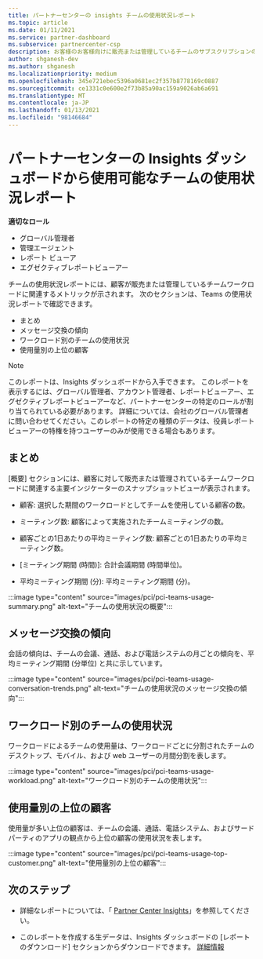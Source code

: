 ```yaml
---
title: パートナーセンターの insights チームの使用状況レポート
ms.topic: article
ms.date: 01/11/2021
ms.service: partner-dashboard
ms.subservice: partnercenter-csp
description: お客様のお客様向けに販売または管理しているチームのサブスクリプションの使用状況について、どのようなことができるかをご確認ください。
author: shganesh-dev
ms.author: shganesh
ms.localizationpriority: medium
ms.openlocfilehash: 345e721ebec5396a0681ec2f357b8778169c0887
ms.sourcegitcommit: ce1331c0e600e2f73b85a90ac159a9026ab6a691
ms.translationtype: MT
ms.contentlocale: ja-JP
ms.lasthandoff: 01/13/2021
ms.locfileid: "98146684"
---
```

# <a name="teams-usage-report-available-from-the-partner-center-insights-dashboard"></a>パートナーセンターの Insights ダッシュボードから使用可能なチームの使用状況レポート

**適切なロール**
- グローバル管理者
- 管理エージェント
- レポート ビューア
- エグゼクティブレポートビューアー

チームの使用状況レポートには、顧客が販売または管理しているチームワークロードに関連するメトリックが示されます。 次のセクションは、Teams の使用状況レポートで確認できます。

- まとめ
- メッセージ交換の傾向
- ワークロード別のチームの使用状況
- 使用量別の上位の顧客

 > [!NOTE]
 > このレポートは、Insights ダッシュボードから入手できます。 このレポートを表示するには、グローバル管理者、アカウント管理者、レポートビューアー、エグゼクティブレポートビューアーなど、パートナーセンターの特定のロールが割り当てられている必要があります。 詳細については、会社のグローバル管理者に問い合わせてください。このレポートの特定の種類のデータは、役員レポートビューアーの特権を持つユーザーのみが使用できる場合もあります。

## <a name="summary"></a>まとめ

[概要] セクションには、顧客に対して販売または管理されているチームワークロードに関連する主要インジケーターのスナップショットビューが表示されます。  

- 顧客: 選択した期間のワークロードとしてチームを使用している顧客の数。

- ミーティング数: 顧客によって実施されたチームミーティングの数。

- 顧客ごとの1日あたりの平均ミーティング数: 顧客ごとの1日あたりの平均ミーティング数。 

- [ミーティング期間 (時間)]: 合計会議期間 (時間単位)。 

- 平均ミーティング期間 (分): 平均ミーティング期間 (分)。 

:::image type="content" source="images/pci/pci-teams-usage-summary.png" alt-text="チームの使用状況の概要":::

## <a name="conversations-trend"></a>メッセージ交換の傾向

会話の傾向は、チームの会議、通話、および電話システムの月ごとの傾向を、平均ミーティング期間 (分単位) と共に示しています。

:::image type="content" source="images/pci/pci-teams-usage-conversation-trends.png" alt-text="チームの使用状況のメッセージ交換の傾向":::

## <a name="teams-usage-by-workloads"></a>ワークロード別のチームの使用状況

ワークロードによるチームの使用量は、ワークロードごとに分割されたチームのデスクトップ、モバイル、および web ユーザーの月間分割を表します。

:::image type="content" source="images/pci/pci-teams-usage-workload.png" alt-text="ワークロード別のチームの使用状況":::

## <a name="top-customers-by-usage"></a>使用量別の上位の顧客

使用量が多い上位の顧客は、チームの会議、通話、電話システム、およびサードパーティのアプリの観点から上位の顧客の使用状況を表します。

:::image type="content" source="images/pci/pci-teams-usage-top-customer.png" alt-text="使用量別の上位の顧客":::

## <a name="next-steps"></a>次のステップ

- 詳細なレポートについては、「 [Partner Center Insights](partner-center-insights.md)」を参照してください。

- このレポートを作成する生データは、Insights ダッシュボードの [レポートのダウンロード] セクションからダウンロードできます。 [詳細情報](pci-download-reports.md) 
